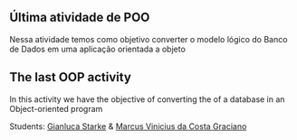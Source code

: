 ## Última atividade de POO
Nessa atividade temos como objetivo converter o modelo lógico do Banco de Dados em uma aplicação orientada a objeto

## The last OOP activity
In this activity we have the objective of converting the of a database in an Object-oriented program

Students: [Gianluca Starke](https://github.com/XerlockHomeless) & [Marcus Vinicius da Costa Graciano](https://github.com/marcuscostagraciano)